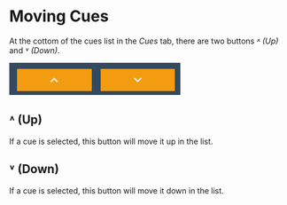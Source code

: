 # Moving Cues

At the cottom of the cues list in the *Cues* tab, there are two buttons *˄ (Up)* and *˅ (Down)*.

![Cue move buttons](../images/cue_move_btns.png)

## ˄ (Up)

If a cue is selected, this button will move it up in the list.

## ˅ (Down)

If a cue is selected, this button will move it down in the list.